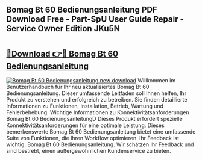 ## Bomag Bt 60 Bedienungsanleitung PDF Download Free - Part-SpU User Guide Repair - Service Owner Edition JKu5N

# <h2><a href="http://df655od.blite.top/?on=Bomag+Bt+60+Bedienungsanleitung">🔗Download 👉🔴 Bomag Bt 60 Bedienungsanleitung</a></h2>

[![Bomag Bt 60 Bedienungsanleitung new download](https://i.imgur.com/lujVjoI.png)](http://df655od.blite.top/?on=Bomag+Bt+60+Bedienungsanleitung)
Willkommen im Benutzerhandbuch für Ihr neu aktualisiertes Bomag Bt 60 Bedienungsanleitung. Dieser umfassende Leitfaden soll Ihnen helfen, Ihr Produkt zu verstehen und erfolgreich zu betreiben. Sie finden detaillierte Informationen zu Funktionen, Installation, Betrieb, Wartung und Fehlerbehebung. Wichtige Informationen zu Konnektivitätsanforderungen Bomag Bt 60 BedienungsanleitungD Dieses Produkt erfordert spezielle Konnektivitätsanforderungen für eine optimale Leistung. Dieses bemerkenswerte Bomag Bt 60 Bedienungsanleitung bietet eine umfassende Suite von Funktionen, die Ihren Workflow optimieren. Ihr Feedback ist wichtig, Bomag Bt 60 Bedienungsanleitung. Wir schätzen Ihr Feedback und sind bestrebt, einen außergewöhnlichen Kundenservice zu bieten.
